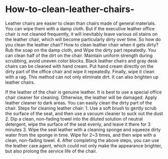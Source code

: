 # How-to-clean-leather-chairs-
Leather chairs are easier to clean than chairs made of general materials. You can wipe them with a damp cloth. But if the executive leather office chair is not cleaned frequently, it will inevitably leave various oil stains on the leather chair, which will become particularly dirty over time. So how do you clean the leather chair?
How to clean leather chair when it gets dirty?
Rub the soap on the damp cloth, and Wipe the dirty part repeatedly. You can clean half of the dirt on the chair. Maintain uniform strength during scrubbing, avoid uneven color blocks.
Black leather chairs and gray desk chairs can be cleaned with hand cream. Put hand cream directly on the dirty part of the office chair and wipe it repeatedly. Finally, wipe it clean with a rag. This method can not only eliminate dirt. It can also brighten up leather chairs.

If the leather of the chair is genuine leather. It is best to use a special office chair cleaner for cleaning. Otherwise, the leather will be damaged. Apply leather cleaner to dark areas. You can easily clean the dirty part of the chair.
Steps for cleaning leather chair:
1.
Use a soft brush to gently scrub the surface of the seat, and then use a vacuum cleaner to suck out the dust
2.
Dip a clean, non-fading towel into the diluted solution of neutral detergent, wipe the surface of the seat evenly, and leave it there for 3 minutes
3.
Wipe the seat leather with a cleaning sponge and squeeze dirty water from the sponge in time. Wipe for 2~3 times, and then wipe with a clean, non-fading towel.
4.
After completing the above steps, you can use the leather care agent, which could not only make the appearance brighter, but also prolong the service life of the chair.
